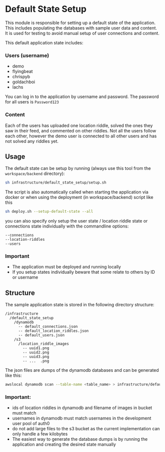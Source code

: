 # Default State Setup

This module is responsible for setting up a default state of the application. This includes populating the databases
with sample user data and content. It is used for testing to avoid manual setup of user connections and content.

This default application state includes:

### Users (username)

- demo
- flyingbeat
- chrispyb
- goldachboi
- lachs

You can log in to the application by username and password. The password for all users is `Password123`

### Content

Each of the users has uploaded one location riddle, solved the ones they saw in their feed, and commented on other
riddles. Not all the users follow each other,
however the demo user is connected to all other users and has not solved any riddles yet.

## Usage

The default state can be setup by running (always use this tool from the `workspace/backend` directory):

```bash
sh infrastructure/default_state_setup/setup.sh
```

The script is also automatically called when starting the application via docker or when using the deployment (in
workspace/backend) script like this

```bash
sh deploy.sh --setup-default-state --all
```

you can also specify only setup the user state / location riddle state or connections state individually with the
commandline options:

```
--connections
--location-riddles
--users
```

### Important

- The application must be deployed and running locally
- If you setup states individually beware that some relate to others by ID or username

## Structure

The sample application state is stored in the following directory structure:

```
/infrastructure
  /default_state_setup
    /dynamodb
      -- default_connections.json
      -- default_location_riddles.json
      -- default_users.json
    /s3
      /location_riddle_images
        -- uuid1.png
        -- uuid2.png
        -- uuid3.png
        -- ...  .png
```

The json files are dumps of the dynamodb databases and can be generated like this:

```bash
awslocal dynamodb scan --table-name <table_name> > infrastructure/default_state_setup/dynamodb/default_<filename>.json
```

### Important:

- ids of location riddles in dynamodb and filename of images in bucket must match
- usernames in dynamodb must match usernames in the development user pool of auth0
- do not add large files to the s3 bucket as the current implementation can only handle a few kilobytes
- The easiest way to generate the database dumps is by running the application and creating the desired state manually